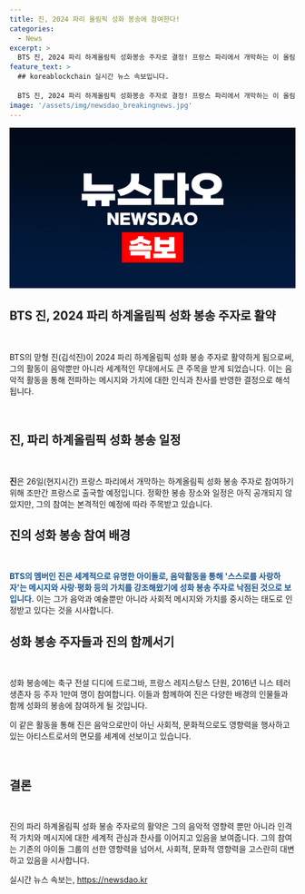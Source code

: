 ```yaml
---
title: 진, 2024 파리 올림픽 성화 봉송에 참여한다!
categories:
  - News
excerpt: >
  BTS 진, 2024 파리 하계올림픽 성화봉송 주자로 결정! 프랑스 파리에서 개막하는 이 올림픽의 주목할 만한 이벤트 중 하나로, 세계적인 인기를 누리는 방탄소년단의 맏형 진이 참여한다. 봉송 주자로서 BTS의 메시지와 가치를 대중에게 알릴 것으로 예상돼, 기대감이 높다.
feature_text: >
  ## koreablockchain 실시간 뉴스 속보입니다.

  BTS 진, 2024 파리 하계올림픽 성화봉송 주자로 결정! 프랑스 파리에서 개막하는 이 올림픽의 주목할 만한 이벤트 중 하나로, 세계적인 인기를 누리는 방탄소년단의 맏형 진이 참여한다. 봉송 주자로서 BTS의 메시지와 가치를 대중에게 알릴 것으로 예상돼, 기대감이 높다.
image: '/assets/img/newsdao_breakingnews.jpg'
---
```


<p><img src="/assets/img/newsdao_breakingnews.jpg" alt="koreablockchain 속보" /></p>

<h2 data-ke-size="size26">BTS 진, 2024 파리 하계올림픽 성화 봉송 주자로 활약</h2>

<p data-ke-size="size16">&nbsp;</p>

<p>BTS의 맏형 진(김석진)이 2024 파리 하계올림픽 성화 봉송 주자로 활약하게 됨으로써, 그의 활동이 음악뿐만 아니라 세계적인 무대에서도 큰 주목을 받게 되었습니다. 이는 음악적 활동을 통해 전파하는 메시지와 가치에 대한 인식과 찬사를 반영한 결정으로 해석됩니다.</p>

<p data-ke-size="size16">&nbsp;</p>

<h2 data-ke-size="size24">진, 파리 하계올림픽 성화 봉송 일정</h2>

<p data-ke-size="size16">&nbsp;</p>

<p><strong>진</strong>은 26일(현지시간) 프랑스 파리에서 개막하는 하계올림픽 성화 봉송 주자로 참여하기 위해 조만간 프랑스로 출국할 예정입니다. 정확한 봉송 장소와 일정은 아직 공개되지 않았지만, 그의 참여는 본격적인 예정에 따라 주목받고 있습니다.</p>

<h2 data-ke-size="size24">진의 성화 봉송 참여 배경</h2>

<p data-ke-size="size16">&nbsp;</p>

<p><b><span style="color: #1a5490;">BTS의 멤버인 진은 세계적으로 유명한 아이돌로, 음악활동을 통해 '스스로를 사랑하자'는 메시지와 사랑·평화 등의 가치를 강조해왔기에 성화 봉송 주자로 낙점된 것으로 보입니다.</span></b> 이는 그가 음악과 예술뿐만 아니라 사회적 메시지와 가치를 중시하는 태도로 인정받고 있다는 것을 시사합니다.</p>

<h2 data-ke-size="size24">성화 봉송 주자들과 진의 함께서기</h2>

<p data-ke-size="size16">&nbsp;</p>

<p>성화 봉송에는 축구 전설 디디에 드로그바, 프랑스 레지스탕스 단원, 2016년 니스 테러 생존자 등 주자 1만여 명이 참여합니다. 이들과 함께하여 진은 다양한 배경의 인물들과 함께 성화의 봉송에 참여하게 될 것입니다.</p>

<p>이 같은 활동을 통해 진은 음악으로만이 아닌 사회적, 문화적으로도 영향력을 행사하고 있는 아티스트로서의 면모를 세계에 선보이고 있습니다.</p>

<p data-ke-size="size16">&nbsp;</p>

<h2 data-ke-size="size24">결론</h2>

<p data-ke-size="size16">&nbsp;</p>

<p>진의 파리 하계올림픽 성화 봉송 주자로의 활약은 그의 음악적 영향력 뿐만 아니라 인격적 가치와 메시지에 대한 세계적 관심과 찬사를 이어지고 있음을 보여줍니다. 그의 참여는 기존의 아이돌 그룹의 선한 영향력을 넘어서, 사회적, 문화적 영향력을 고스란히 대변하고 있음을 시사합니다.</p>
실시간 뉴스 속보는, <a href="https://newsdao.kr" rel="dofollow">https://newsdao.kr</a>


